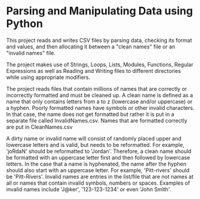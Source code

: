 # Parsing and Manipulating Data using Python
This project reads and writes CSV files by parsing data, checking its format and values, and then allocating it between a "clean names" file or an "invalid names" file.

The project makes use of Strings, Loops, Lists, Modules, Functions, Regular Expressions as well as Reading and Writing files to different directories while using appropriate modifiers.

The project reads files that contain millions of names that are correctly or incorrectly formatted and must be cleaned up. A clean name is defined as a name that only contains letters from a to z (lowercase and/or uppercase) or a hyphen. Poorly formatted names have symbols or other invalid characters. In that case, the name does not get formatted but rather it is put in a separate file called InvalidNames.csv. Names that are formatted correctly are put in CleanNames.csv

A dirty name or invalid name will consist of randomly placed upper and lowercase letters and is valid, but needs to be reformatted. For example, 'joRdaN' should be reformatted to 'Jordan'. Therefore, a clean name should be formatted with an uppercase letter first and then followed by lowercase letters. In the case that a name is hyphenated, the name after the hyphen should also start with an uppercase letter. For example, 'Pitt-rivers' should be 'Pitt-Rivers'. Invalid names are entries in the list/file that are not names at all or names that contain invalid symbols, numbers or spaces. Examples of invalid names include 'J@ker', '123-123-1234' or even 'John Smith'.


